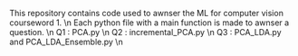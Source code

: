 This repository contains code used to awnser the ML for computer vision courseword 1. \n
Each python file with a main function is made to awnser a question. \n
Q1 : PCA.py \n
Q2 : incremental\_PCA.py \n
Q3 : PCA\_LDA.py and PCA\_LDA\_Ensemble.py \n

